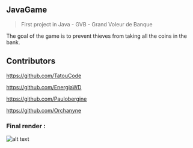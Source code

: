 ## JavaGame
>First project in Java - GVB - Grand Voleur de Banque

The goal of the game is to prevent thieves from taking all the coins in the bank.

## Contributors

https://github.com/TatouCode

https://github.com/EnergiaWD

https://github.com/Paulobergine

https://github.com/Orchanyne

### Final render :

![alt text](https://github.com/Orchanyne/ProjetS2Co/blob/master/unknown.png)
